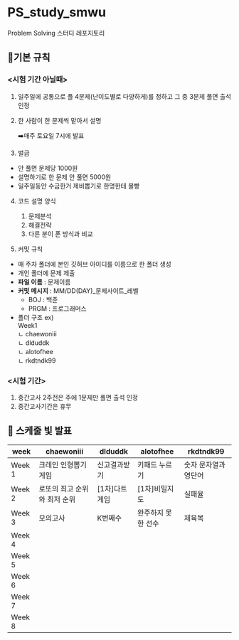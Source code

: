 # PS_study_smwu
Problem Solving 스터디 레포지토리 

## 📌기본 규칙 
### <시험 기간 아닐때>
1. 일주일에 공통으로 풀 4문제(난이도별로 다양하게)를 정하고 그 중 3문제 풀면 출석 인정
  
2. 한 사람이 한 문제씩 맡아서 설명

    ➡️매주 토요일 7시에 발표 

3. 벌금

- 안 풀면 문제당 1000원
- 설명하기로 한 문제 안 풀면 5000원
- 일주일동안 수금한거 제비뽑기로 한명한테 몰빵

4. 코드 설명 양식
    1) 문제분석
    2) 해결전략
    3) 다른 분이 푼 방식과 비교

5. 커밋 규칙 

- 매 주차 폴더에 본인 깃허브 아이디를 이름으로 한 폴더 생성 
- 개인 폴더에 문제 제출 
- **파일 이름** : 문제이름
- **커밋 메시지** : MM/DD(DAY)_문제사이트_레벨    
  - BOJ : 백준  
  - PRGM : 프로그래머스   
- 폴더 구조 ex)  
  Week1  
    ㄴ chaewoniii  
    ㄴ dlduddk    
    ㄴ alotofhee  
    ㄴ rkdtndk99


### <시험 기간>
1. 중간고사 2주전은 주에 1문제만 풀면 출석 인정
2. 중간고사기간은 휴무


## 📆 스케줄 빛 발표 

| week | chaewoniii | dlduddk | alotofhee | rkdtndk99 |  
|---|---|---|---|---|  
| Week 1 | 크레인 인형뽑기 게임 | 신고결과받기 | 키패드 누르기 | 숫자 문자열과 영단어 |  
| Week 2 | 로또의 최고 순위와 최저 순위 | [1차]다트 게임 | [1차]비밀지도 | 실패율 |
| Week 3 | 모의고사 | K번째수 | 완주하지 못한 선수 | 체육복 | 
| Week 4 |  |  |  |  | 
| Week 5 |  |  |  |  | 
| Week 6 |  |  |  |  | 
| Week 7 |  |  |  |  | 
| Week 8 |  |  |  |  | 
